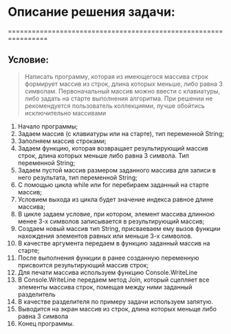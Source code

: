 # Описание решения задачи:

================================================================

## Условие:

> Написать программу, которая из имеющегося массива строк формирует массив из
> строк, длина которых меньше, либо равна 3 символам.
> Первоначальный массив можно ввести с клавиатуры, либо задать на старте
> выполнения алгоритма. При решении не рекомендуется пользователь коллекциями,
> лучше обойтись исключительно массивами

1. Начало программы;
2. Задаем массив (с клавиатуры или на старте), тип переменной String;
3. Заполняем массив строками;
4. Задаем функцию, которая возвращает результирующий массив строк, длина которых меньше либо равна 3 символа. Тип переменной String;
5. Задаем пустой массив размером заданного массива для записи в него результата, тип переменной String;
6. С помощью цикла while или for перебираем заданный на старте массив;
7. Условием выхода из цикла будет значение индекса равное длине массива;
8. В цикле задаем условие, при котором, элемент массива длинною менее 3-х символов записывается в результирующий массив;
9. Создаем новый массив тип String, присваеваем ему вызов функции нахождения элементов равных или меньше 3-х символов.
10. В качестве аргумента передаем в функцию заданный массив на старте;
11. После выполнения функции в ранее созданную переменную присвоится результирующий массив строк;
12. Для печати массива используем функцию Console.WriteLine
13. В Console.WriteLine передаем метод Join, который сцепляет все элементы массива строк, помещая между ними заданный разделитель
14. В качестве разделителя по примеру задачи используем запятую.
15. Выводится на экран массив из строк, длина которых меньще либо равна 3 символа
16. Конец программы.
